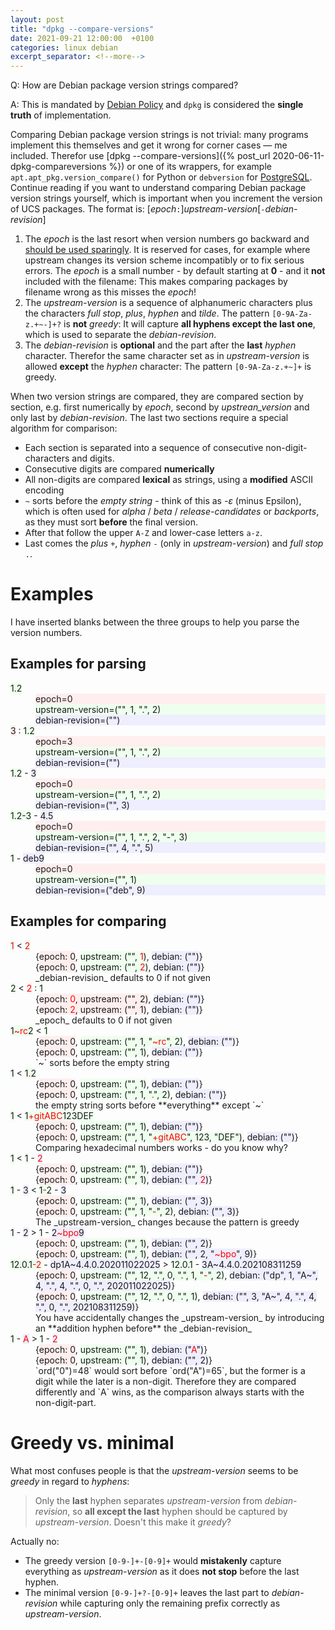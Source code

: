```yaml
---
layout: post
title: "dpkg --compare-versions"
date: 2021-09-21 12:00:00  +0100
categories: linux debian
excerpt_separator: <!--more-->
---
```


Q: How are Debian package version strings compared?

A: This is mandated by [Debian Policy](https://www.debian.org/doc/debian-policy/ch-controlfields.html#version) and `dpkg` is considered the **single truth** of implementation.

Comparing Debian package version strings is not trivial: many programs implement this themselves and get it wrong for corner cases — me included. Therefor use [dpkg --compare-versions]({% post_url 2020-06-11-dpkg-compareversions %}) or one of its wrappers, for example `apt.apt_pkg.version_compare()` for Python or `debversion` for [PostgreSQL](https://salsa.debian.org/postgresql/postgresql-debversion). Continue reading if you want to understand comparing Debian package version strings yourself, which is important when you increment the version of UCS packages. The format is: [_epoch_`:`]_upstream-version_[`-`_debian-revision_]

<!--more-->

1.  The _epoch_ is the last resort when version numbers go backward and [should be used sparingly](https://www.debian.org/doc/debian-policy/ch-controlfields.html#epochs-should-be-used-sparingly). It is reserved for cases, for example where upstream changes its version scheme incompatibly or to fix serious errors. The _epoch_ is a small number - by default starting at **0** - and it **not** included with the filename: This makes comparing packages by filename wrong as this misses the _epoch_!
2.  The _upstream-version_ is a sequence of alphanumeric characters plus the characters _full stop_, _plus_, _hyphen_ and _tilde_. The pattern `[0-9A-Za-z.+~-]+?` is **not** _greedy_: It will capture **all hyphens except the last one**, which is used to separate the _debian-revision_.
3.  The _debian-revision_ is **optional** and the part after the **last** _hyphen_ character. Therefor the same character set as in _upstream-version_ is allowed **except** the _hyphen_ character: The pattern `[0-9A-Za-z.+~]+` is greedy.

When two version strings are compared, they are compared section by section, e.g. first numerically by _epoch_, second by _upstrean_version_ and only last by _debian-revision_. The last two sections require a special algorithm for comparison:

*   Each section is separated into a sequence of consecutive non-digit-characters and digits.
*   Consecutive digits are compared **numerically**
*   All non-digits are compared **lexical** as strings, using a **modified** ASCII encoding
*   `~` sorts before the _empty string_ - think of this as _-ε_ (minus Epsilon), which is often used for _alpha_ / _beta_ / _release-candidates_ or _backports_, as they must sort **before** the final version.
*   After that follow the upper `A-Z` and lower-case letters `a-z`.
*   Last comes the _plus_ `+`, _hyphen_ `-` (only in _upstream-version_) and _full stop_ `.`.

# Examples

I have inserted blanks between the three groups to help you parse the version numbers.

## Examples for parsing

<dl>

<dt><span style="background-color: #efe">1.2</span></dt>
<dd style="background-color: #fee">epoch=0</dd>
<dd style="background-color: #efe">upstream-version=("", 1, ".", 2)</dd>
<dd style="background-color: #eef">debian-revision=("")</dd>

<dt><span style="background-color: #fee">3</span> : <span style="background-color: #efe">1.2</span></dt>
<dd style="background-color: #fee">epoch=3</dd>
<dd style="background-color: #efe">upstream-version=("", 1, ".", 2)</dd>
<dd style="background-color: #eef">debian-revision=("")</dd>

<dt><span style="background-color: #efe">1.2</span> - <span style="background-color: #eef">3</span></dt>
<dd style="background-color: #fee">epoch=0</dd>
<dd style="background-color: #efe">upstream-version=("", 1, ".", 2)</dd>
<dd style="background-color: #eef">debian-revision=("", 3)</dd>

<dt><span style="background-color: #efe">1.2-3</span> - <span style="background-color: #eef">4.5</span></dt>
<dd style="background-color: #fee">epoch=0</dd>
<dd style="background-color: #efe">upstream-version=("", 1, ".", 2, "-", 3)</dd>
<dd style="background-color: #eef">debian-revision=("", 4, ".", 5)</dd>

<dt><span style="background-color: #efe">1</span> - <span style="background-color: #eef">deb9</span></dt>
<dd style="background-color: #fee">epoch=0</dd>
<dd style="background-color: #efe">upstream-version=("", 1)</dd>
<dd style="background-color: #eef">debian-revision=("deb", 9)</dd>

</dl>

## Examples for comparing

<dl>

<dt><span style="color: red;background-color: #efe">1</span> < <span style="color: red;background-color: #efe">2</span></dt>
<dd>{<span style="background-color: #fee">epoch: 0</span>, <span style="background-color: #efe">upstream: ("", <span style="color: red">1</span>)</span>, <span style="background-color: #eef">debian: ("")</span>}</dd>
<dd>{<span style="background-color: #fee">epoch: 0</span>, <span style="background-color: #efe">upstream: ("", <span style="color: red">2</span>)</span>, <span style="background-color: #eef">debian: ("")</span>}</dd>
<dd>_debian-revision_ defaults to 0 if not given</dd>

<dt><span style="background-color: #efe">2</span> < <span style="color: red;background-color: #fee">2</span> : <span style="background-color: #efe">1</span></dt>
<dd>{<span style="background-color: #fee">epoch: <span style="color: red">0</span>, upstream: ("", 2)</span>, <span style="background-color: #eef">debian: ("")</span>}</dd>
<dd>{<span style="background-color: #fee">epoch: <span style="color: red">2</span>, upstream: ("", 1)</span>, <span style="background-color: #eef">debian: ("")</span>}</dd>
<dd>_epoch_ defaults to 0 if not given</dd>

<dt><span style="background-color: #efe">1<span style="color: red">~rc</span>2</span> < <span style="background-color: #efe">1</span></dt>
<dd>{<span style="background-color: #fee">epoch: 0</span>, <span style="background-color: #efe">upstream: ("", 1, "<span style="color: red">~rc</span>", 2)</span>, <span style="background-color: #eef">debian: ("")</span>}</dd>
<dd>{<span style="background-color: #fee">epoch: 0</span>, <span style="background-color: #efe">upstream: ("", 1)</span>, <span style="background-color: #eef">debian: ("")</span>}</dd>
<dd>`~` sorts before the empty string</dd>

<dt><span style="background-color: #efe">1</span> < <span style="background-color: #efe">1<span style="color: red">.</span>2</span></dt>
<dd>{<span style="background-color: #fee">epoch: 0</span>, <span style="background-color: #efe">upstream: ("", 1)</span>, <span style="background-color: #eef">debian: ("")</span>}</dd>
<dd>{<span style="background-color: #fee">epoch: 0</span>, <span style="background-color: #efe">upstream: ("", 1, "<span style="color: red">.</span>", 2)</span>, <span style="background-color: #eef">debian: ("")</span>}</dd>
<dd>the empty string sorts before **everything** except `~`</dd>

<dt><span style="background-color: #efe">1</span> < <span style="background-color: #efe">1<span style="color: red">+gitABC</span>123DEF</span></dt>
<dd>{<span style="background-color: #fee">epoch: 0</span>, <span style="background-color: #efe">upstream: ("", 1)</span>, <span style="background-color: #eef">debian: ("")</span>}</dd>
<dd>{<span style="background-color: #fee">epoch: 0</span>, <span style="background-color: #efe">upstream: ("", 1, "<span style="color: red">+gitABC</span>", 123, "DEF")</span>, <span style="background-color: #eef">debian: ("")</span>}</dd>
<dd>Comparing hexadecimal numbers works - do you know why?</dd>

<dt><span style="background-color: #efe">1</span> < <span style="background-color: #efe">1</span> - <span style="color: red;background-color: #eef">2</span></dt>
<dd>{<span style="background-color: #fee">epoch: 0</span>, <span style="background-color: #efe">upstream: ("", 1)</span>, <span style="background-color: #eef">debian: ("")</span>}</dd>
<dd>{<span style="background-color: #fee">epoch: 0</span>, <span style="background-color: #efe">upstream: ("", 1)</span>, <span style="background-color: #eef">debian: ("", <span style="color: red">2</span>)</span>}</dd>

<dt><span style="background-color: #efe">1</span> - <span style="background-color: #eef">3</span> < <span style="background-color: #efe">1<span style="color: red">-</span>2</span> - <span style="background-color: #eef">3</span></dt>
<dd>{<span style="background-color: #fee">epoch: 0</span>, <span style="background-color: #efe">upstream: ("", 1)</span>, <span style="background-color: #eef">debian: ("", 3)</span>}</dd>
<dd>{<span style="background-color: #fee">epoch: 0</span>, <span style="background-color: #efe">upstream: ("", 1, "<span style="color: red">-</span>", 2)</span>, <span style="background-color: #eef">debian: ("", 3)</span>}</dd>
<dd>The _upstream-version_ changes because the pattern is greedy</dd>

<dt><span style="background-color: #efe">1</span> - <span style="background-color: #eef">2</span> > <span style="background-color: #efe">1</span> - <span style="background-color: #eef">2<span style="color: red">~bpo</span>9</span></dt>
<dd>{<span style="background-color: #fee">epoch: 0</span>, <span style="background-color: #efe">upstream: ("", 1)</span>, <span style="background-color: #eef">debian: ("", 2)</span>}</dd>
<dd>{<span style="background-color: #fee">epoch: 0</span>, <span style="background-color: #efe">upstream: ("", 1)</span>, <span style="background-color: #eef">debian: ("", 2, "<span style="color: red">~bpo</span>", 9)</span>}</dd>

<dt><span style="background-color: #efe">12.0.1<span style="color: red">-2</span></span> - <span style="background-color: #eef">dp1A~4.4.0.202011022025</span> > <span style="background-color: #efe">12.0.1</span> - <span style="background-color: #eef">3A~4.4.0.202108311259</span></dt>
<dd>{<span style="background-color: #fee">epoch: 0</span>, <span style="background-color: #efe">upstream: ("", 12, ".", 0, ".", 1, "<span style="color: red">-</span>", 2)</span>, <span style="background-color: #eef">debian: ("dp", 1, "A~", 4, ".", 4, ".", 0, ".", 202011022025)</span>}</dd>
<dd>{<span style="background-color: #fee">epoch: 0</span>, <span style="background-color: #efe">upstream: ("", 12, ".", 0, ".", 1)</span>, <span style="background-color: #eef">debian: ("", 3, "A~", 4, ".", 4, ".", 0, ".", 202108311259)</span>}</dd>
<dd>You have accidentally changes the _upstream-version_ by introducing an **addition hyphen before** the _debian-revision_</dd>

<dt><span style="background-color: #efe">1</span> - <span style="color: red;background-color: #eef">A</span> > <span style="background-color: #efe">1</span> - <span style="color: red;background-color: #eef">2</span></dt>
<dd>{<span style="background-color: #fee">epoch: 0</span>, <span style="background-color: #efe">upstream: ("", 1)</span>, <span style="background-color: #eef">debian: ("<span style="color: red">A</span>")</span>}</dd>
<dd>{<span style="background-color: #fee">epoch: 0</span>, <span style="background-color: #efe">upstream: ("", 1)</span>, <span style="background-color: #eef">debian: ("", 2)</span>}</dd>
<dd>`ord("0")=48` would sort before `ord("A")=65`, but the former is a digit while the later is a non-digit. Therefore they are compared differently and `A` wins, as the comparison always starts with the non-digit-part.</dd>

</dl>

# Greedy vs. minimal

What most confuses people is that the _upstream-version_ seems to be _greedy_ in regard to _hyphens_:

> Only the **last** hyphen separates _upstream-version_ from _debian-revision_, so **all except the last** hyphen should be captured by _upstream-version_. Doesn't this make it _greedy_?

Actually no:

*   The greedy version `[0-9-]+-[0-9]+` would **mistakenly** capture everything as _upstream-version_ as it does **not stop** before the last hyphen.
*   The minimal version `[0-9-]+?-[0-9]+` leaves the last part to _debian-revision_ while capturing only the remaining prefix correctly as _upstream-version_.
